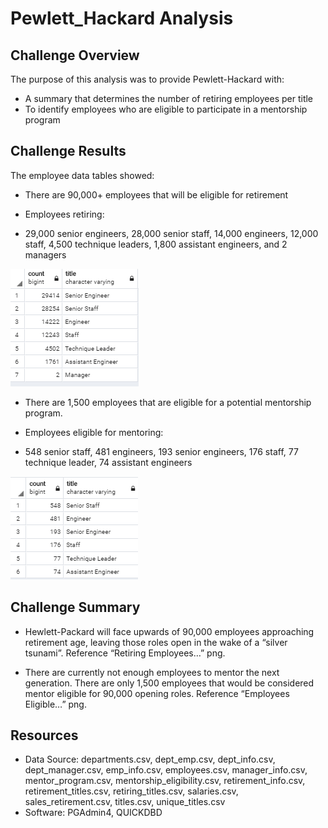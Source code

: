 # Pewlett_Hackard Analysis

## Challenge Overview

The purpose of this analysis was to provide Pewlett-Hackard with:
-	A summary that determines the number of retiring employees per title
-	To identify employees who are eligible to participate in a mentorship program

## Challenge Results

The employee data tables showed:

-	There are 90,000+ employees that will be eligible for retirement

-	Employees retiring:
-	29,000 senior engineers, 28,000 senior staff, 14,000 engineers, 12,000 staff, 4,500 technique leaders, 1,800 assistant engineers, and 2 managers

![Retiring Employees Based on Title](/retiring_titles.PNG)

-	There are 1,500 employees that are eligible for a potential mentorship program.

-	Employees eligible for mentoring:
-	548 senior staff, 481 engineers, 193 senior engineers, 176 staff, 77 technique leader, 74 assistant engineers

![Employees Eligible for Mentoring](/mentor_titles.PNG)

## Challenge Summary

-	Hewlett-Packard will face upwards of 90,000 employees approaching retirement age, leaving those roles open in the wake of a “silver tsunami”. Reference “Retiring Employees…” png.

-	There are currently not enough employees to mentor the next generation.  There are only 1,500 employees that would be considered mentor eligible for 90,000 opening roles.  Reference “Employees Eligible…” png.

## Resources
- Data Source: departments.csv, dept_emp.csv, dept_info.csv, dept_manager.csv, emp_info.csv, employees.csv, manager_info.csv, mentor_program.csv, mentorship_eligibility.csv, retirement_info.csv, retirement_titles.csv, retiring_titles.csv, salaries.csv, sales_retirement.csv, titles.csv, unique_titles.csv
- Software: PGAdmin4, QUICKDBD
